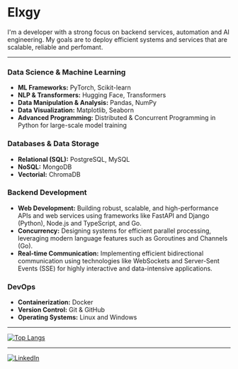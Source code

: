 # Elxgy

I'm a developer with a strong focus on backend services, automation and AI engineering. My goals are to deploy efficient systems and services that are scalable, reliable and perfomant.

-------------

### Data Science & Machine Learning
* **ML Frameworks:** PyTorch, Scikit-learn
* **NLP & Transformers:** Hugging Face, Transformers
* **Data Manipulation & Analysis:** Pandas, NumPy
* **Data Visualization:** Matplotlib, Seaborn
* **Advanced Programming:** Distributed & Concurrent Programming in Python for large-scale model training

### Databases & Data Storage
* **Relational (SQL):** PostgreSQL, MySQL
* **NoSQL:** MongoDB
* **Vectorial:** ChromaDB

### Backend Development
* **Web Development:** Building robust, scalable, and high-performance APIs and web services using frameworks like FastAPI and Django (Python), Node.js and TypeScript, and Go.
* **Concurrency:** Designing systems for efficient parallel processing, leveraging modern language features such as Goroutines and Channels (Go).
* **Real-time Communication:** Implementing efficient bidirectional communication using technologies like WebSockets and Server-Sent Events (SSE) for highly interactive and data-intensive applications.

### DevOps
* **Containerization:** Docker
* **Version Control:** Git & GitHub
* **Operating Systems:** Linux and Windows

-------------

[![Top Langs](https://github-readme-stats.vercel.app/api/top-langs/?username=elxgy&layout=compact&theme=dracula)](https://github.com/anuraghazra/github-readme-stats)

-------------

[![LinkedIn](https://img.shields.io/badge/LinkedIn-0077B5?style=flat&logo=linkedin&logoColor=white)](https://www.linkedin.com/in/bernardozg/)
